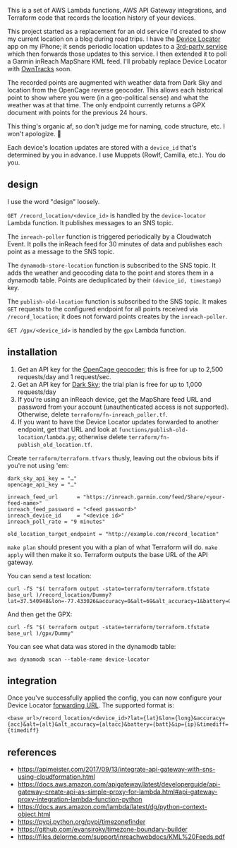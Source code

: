 This is a set of AWS Lambda functions, AWS API Gateway integrations, and Terraform code that records the location history of your devices.

This project started as a replacement for an old service I'd created to show my current location on a blog during road trips.  I have the [Device Locator](https://itunes.apple.com/us/app/device-locator-track-locate-family-members-lost-or/id380395093?mt=8) app on my iPhone; it sends periodic location updates to a [3rd-party service](https://device-locator.com) which then forwards those updates to this service.  I then extended it to poll a Garmin inReach MapShare KML feed.  I'll probably replace Device Locator with [OwnTracks](https://itunes.apple.com/us/app/mqttitude/id692424691?mt=8) soon.

The recorded points are augmented with weather data from Dark Sky and location from the OpenCage reverse geocoder.  This allows each historical point to show where you were (in a geo-political sense) and what the weather was at that time.  The only endpoint currently returns a GPX document with points for the previous 24 hours.

This thing's organic af, so don't judge me for naming, code structure, etc.  I won't apologize. 🧐

Each device's location updates are stored with a `device_id` that's determined by you in advance.  I use Muppets (Rowlf, Camilla, etc.).  You do you.

## design

I use the word "design" loosely.

`GET /record_location/<device_id>` is handled by the `device-locator` Lambda function.  It publishes messages to an SNS topic.

The `inreach-poller` function is triggered periodically by a Cloudwatch Event.  It polls the inReach feed for 30 minutes of data and publishes each point as a message to the SNS topic.

The `dynamodb-store-location` function is subscribed to the SNS topic.  It adds the weather and geocoding data to the point and stores them in a dynamodb table.  Points are deduplicated by their `(device_id, timestamp)` key.

The `publish-old-location` function is subscribed to the SNS topic.  It makes `GET` requests to the configured endpoint for all points received via `/record_location`; it does not forward points creates by the `inreach-poller`.

`GET /gpx/<device_id>` is handled by the `gpx` Lambda function.

## installation

1. Get an API key for the [OpenCage geocoder](https://geocoder.opencagedata.com); this is free for up to 2,500 requests/day and 1 request/sec.
2. Get an API key for [Dark Sky](https://darksky.net/dev); the trial plan is free for up to 1,000 requests/day
3. If you're using an inReach device, get the MapShare feed URL and password from your account (unauthenticated access is not supported).  Otherwise, delete `terraform/fn-inreach_poller.tf`.
4. If you want to have the Device Locator updates forwarded to another endpoint, get that URL and look at `functions/publish-old-location/lambda.py`; otherwise delete `terraform/fn-publish_old_location.tf`.

Create `terraform/terraform.tfvars` thusly, leaving out the obvious bits if you're not using 'em:

```
dark_sky_api_key = "…"
opencage_api_key = "…"

inreach_feed_url      = "https://inreach.garmin.com/feed/Share/<your-feed-name>"
inreach_feed_password = "<feed password>"
inreach_device_id     = "<device id>"
inreach_poll_rate = "9 minutes"

old_location_target_endpoint = "http://example.com/record_location"
```

`make plan` should present you with a plan of what Terraform will do.  `make apply` will then make it so.  Terraform outputs the base URL of the API gateway.

You can send a test location:

    curl -fS "$( terraform output -state=terraform/terraform.tfstate base_url )/record_location/Dummy?lat=37.540948&lon=-77.433026&accuracy=0&alt=69&alt_accuracy=1&battery=0&ip=127.0.0.1&timediff=-42"

And then get the GPX:

    curl -fS "$( terraform output -state=terraform/terraform.tfstate base_url )/gpx/Dummy"

You can see what data was stored in the dynamodb table:

    aws dynamodb scan --table-name device-locator

## integration

Once you've successfully applied the config, you can now configure your Device Locator [forwarding URL](https://device-locator.com/how_to.php#forwarding).  The supported format is:

    <base_url>/record_location/<device_id>?lat={lat}&lon={long}&accuracy={acc}&alt={alt}&alt_accuracy={altacc}&battery={batt}&ip={ip}&timediff={timediff}

## references

- https://apimeister.com/2017/09/13/integrate-api-gateway-with-sns-using-cloudformation.html
- https://docs.aws.amazon.com/apigateway/latest/developerguide/api-gateway-create-api-as-simple-proxy-for-lambda.html#api-gateway-proxy-integration-lambda-function-python
- https://docs.aws.amazon.com/lambda/latest/dg/python-context-object.html
- https://pypi.python.org/pypi/timezonefinder
- https://github.com/evansiroky/timezone-boundary-builder
- https://files.delorme.com/support/inreachwebdocs/KML%20Feeds.pdf
